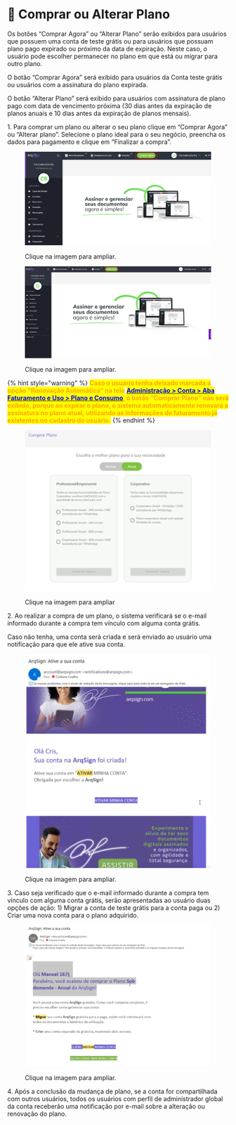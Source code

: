 # 🛒 Comprar ou Alterar Plano

Os botões “Comprar Agora” ou “Alterar Plano” serão exibidos para usuários que possuem uma conta de teste grátis ou para usuários que possuam plano pago expirado ou próximo da data de expiração. Neste caso, o usuário pode escolher permanecer no plano em que está ou migrar para outro plano. &#x20;

O botão “Comprar Agora” será exibido para usuários da Conta teste grátis ou usuários com a assinatura do plano expirada.&#x20;

O botão “Alterar Plano” será exibido para usuários com assinatura de plano pago com data de vencimento próxima (30 dias antes da expiração de planos anuais e 10 dias antes da expiração de planos mensais).&#x20;

1\. Para comprar um plano ou alterar o seu plano clique em “Comprar Agora” ou “Alterar plano”. Selecione o plano ideal para o seu negócio, preencha os dados para pagamento e clique em “Finalizar a compra”.

<figure><img src="../.gitbook/assets/compra1.png" alt=""><figcaption><p>Clique na imagem para ampliar.</p></figcaption></figure>

<figure><img src="../.gitbook/assets/Screenshot_2.png" alt=""><figcaption><p>Clique na imagem para ampliar.</p></figcaption></figure>

{% hint style="warning" %}
<mark style="color:orange;">**Caso o usuário tenha deixado marcada a opção “Renovação Automática” na tela**</mark> [<mark style="color:blue;">**Administração > Conta > Aba Faturamento e Uso > Plano e Consumo**</mark>](../administracao/administracao/conta.md#plano-e-consumo)<mark style="color:orange;">**, o botão “Comprar Plano” não será exibido, porque ao expirar o plano, o sistema automaticamente renovará a assinatura no plano atual, utilizando as informações de faturamento já existentes no cadastro do usuário.**</mark> &#x20;
{% endhint %}

<figure><img src="../.gitbook/assets/image (335).png" alt=""><figcaption><p>Clique na imagem para ampliar</p></figcaption></figure>

2\. Ao realizar a compra de um plano, o sistema verificará se o e-mail informado durante a compra tem vínculo com alguma conta grátis.

Caso não tenha, uma conta será criada e será enviado ao usuário uma notificação para que ele ative sua conta.

<figure><img src="../.gitbook/assets/compra6.png" alt=""><figcaption><p>Clique na imagem para ampliar.</p></figcaption></figure>

3\. Caso seja verificado que o e-mail informado durante a compra tem vínculo com alguma conta grátis, serão apresentadas ao usuário duas opções de ação: 1) Migrar a conta de teste grátis para a conta paga ou 2) Criar uma nova conta para o plano adquirido.

<figure><img src="../.gitbook/assets/compra5.png" alt=""><figcaption><p>Clique na imagem para ampliar.</p></figcaption></figure>

4\. Após a conclusão da mudança de plano, se a conta for compartilhada com outros usuários, todos os usuários com perfil de administrador global da conta receberão uma notificação por e-mail sobre a alteração ou renovação do plano.&#x20;

